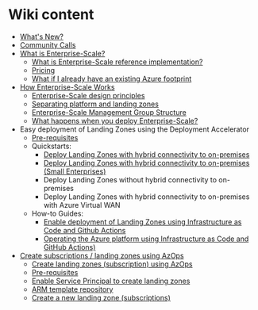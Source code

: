 # Wiki content

* [What's New?](./Whats-new)
* [Community Calls](./Community-Calls)
* [What is Enterprise-Scale?](./What-is-Enterprise-Scale)
  * [What is Enterprise-Scale reference implementation?](./What-is-Enterprise-Scale#what-is-enterprise-scale-reference-implementation)
  * [Pricing](./What-is-Enterprise-Scale#pricing)
  * [What if I already have an existing Azure footprint](./What-is-Enterprise-Scale#what-if-i-already-have-an-existing-azure-footprint)
* [How Enterprise-Scale Works](./How-Enterprise-Scale-Works)
  * [Enterprise-Scale design principles](./How-Enterprise-Scale-Works#enterprise-scale-design-principles)
  * [Separating platform and landing zones](./How-Enterprise-Scale-Works#separating-platform-and-landing-zones)
  * [Enterprise-Scale Management Group Structure](./How-Enterprise-Scale-Works#enterprise-scale-management-group-structure)
  * [What happens when you deploy Enterprise-Scale?](./How-Enterprise-Scale-Works#what-happens-when-you-deploy-enterprise-scale)
* Easy deployment of Landing Zones using the Deployment Accelerator
  * [Pre-requisites](./Deploying-Enterprise-Scale-Pre-requisites)
  * Quickstarts:
    * [Deploy Landing Zones with hybrid connectivity to on-premises](./Deploying-Enterprise-Scale-AdvWorks)
    * [Deploy Landing Zones with hybrid connectivity to on-premises (Small Enterprises)](./Deploying-Enterprise-Scale-TreyResearch)
    * Deploy Landing Zones without hybrid connectivity to on-premises
    * Deploy Landing Zones with hybrid connectivity to on-premises with Azure Virtual WAN
  * How-to Guides:
    * [Enable deployment of Landing Zones using Infrastructure as Code and Github Actions](./Deploying-Enterprise-Scale-IaC-Github)
    * [Operating the Azure platform using Infrastructure as Code and GitHub Actions)](./Deploying-Enterprise-Scale#operating-the-azure-platform-using-azops-infrastructure-as-code-with-github-actions)
* [Create subscriptions / landing zones using AzOps](./Create-Landingzones)
  * [Create landing zones (subscription) using AzOps](./Create-Landingzones#create-landing-zones-subscription-using-azops)
  * [Pre-requisites](./Create-Landingzones.md#pre-requisites)
  * [Enable Service Principal to create landing zones](./Create-Landingzones#enable-service-principal-to-create-landing-zones)
  * [ARM template repository](./Create-Landingzones#arm-template-repository)
  * [Create a new landing zone (subscriptions)](./Create-Landingzones#create-a-new-landing-zone-subscriptions)
